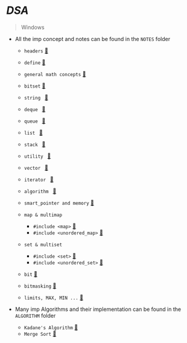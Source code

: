 # _________________________DSA_________________________
  
> Windows 

* All the imp concept and notes can be found in the `NOTES` folder

    * `headers` [🎯](NOTES/headers.md)
    * `define` [🎯](NOTES/define.md)
    * `general math concepts` [🎯](NOTES/mathematics.md) 
    * `bitset` [🎯](NOTES/bitset.md)
    * `string ` [🎯](NOTES/string.md)
    * `deque ` [🎯](NOTES/deque.md)
    * `queue ` [🎯](NOTES/queue.md)
    * `list ` [🎯](NOTES/list.md) 
    * `stack ` [🎯](NOTES/stack.md) 
    * `utility ` [🎯](NOTES/utility.md) 
    * `vector ` [🎯](NOTES/vector.md) 
    * `iterator ` [🎯](NOTES/iterator.md) 
    * `algorithm ` [🎯](NOTES/algorithm.md) 
    * `smart_pointer and memory` [🎯](NOTES/smart_pointer.md) 

    * `map & multimap`
        * `#include <map>` [🎯](NOTES/map.md)
        * `#include <unordered_map>` [🎯](NOTES/map.md) 
    
    * `set & multiset`
        * `#include <set>` [🎯](NOTES/set.md) 
        * `#include <unordered_set>` [🎯](NOTES/set.md) 

    * `bit` [🎯](NOTES/bit.md)
    * `bitmasking` [🎯](NOTES/bitmasking.md)
    * `limits, MAX, MIN ...` [🎯](NOTES/limit.md) 

* Many imp Algorithms and their implementation can be found in the `ALGORITHM` folder
    
    * `Kadane's Algorithm` [🎯](ALGORITHM/kadane’s_algorithm.cpp) 
    * `Merge Sort` [🎯](ALGORITHM/merge_sort.cpp)

